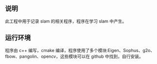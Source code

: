 ## 说明

此工程中用于记录 slam 的相关程序，程序在学习 slam 中产生。

## 运行环境

程序由 c++ 编写，cmake 编译，程序使用了多个模块:Eigen、Sophus、g2o、fbow、pangolin、opencv，这些模块可以在 github 中找到，自行安装。

